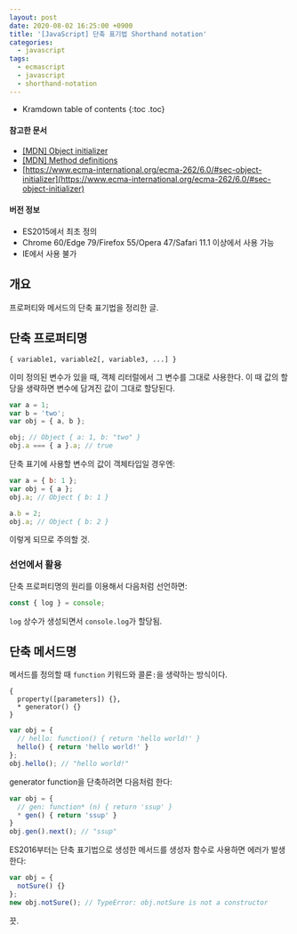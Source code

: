 ```yaml
---
layout: post
date: 2020-08-02 16:25:00 +0900
title: '[JavaScript] 단축 표기법 Shorthand notation'
categories:
  - javascript
tags:
  - ecmascript
  - javascript
  - shorthand-notation
---
```


* Kramdown table of contents
{:toc .toc}

#### 참고한 문서

- [\[MDN\] Object initializer](https://developer.mozilla.org/en-US/docs/Web/JavaScript/Reference/Operators/Object_initializer)
- [\[MDN\] Method definitions](https://developer.mozilla.org/en-US/docs/Web/JavaScript/Reference/Functions/Method_definitions)
- [https://www.ecma-international.org/ecma-262/6.0/#sec-object-initializer](https://www.ecma-international.org/ecma-262/6.0/#sec-object-initializer)

#### 버전 정보

- ES2015에서 최초 정의
- Chrome 60/Edge 79/Firefox 55/Opera 47/Safari 11.1 이상에서 사용 가능
- IE에서 사용 불가

## 개요

프로퍼티와 메서드의 단축 표기법을 정리한 글.

## 단축 프로퍼티명

```
{ variable1, variable2[, variable3, ...] }
```

이미 정의된 변수가 있을 때, 객체 리터럴에서 그 변수를 그대로 사용한다. 이 때 값의 할당을 생략하면 변수에 담겨진 값이 그대로 할당된다.

```js
var a = 1;
var b = 'two';
var obj = { a, b };

obj; // Object { a: 1, b: "two" }
obj.a === { a }.a; // true
```

단축 표기에 사용할 변수의 값이 객체타입일 경우엔:

```js
var a = { b: 1 };
var obj = { a };
obj.a; // Object { b: 1 }

a.b = 2;
obj.a; // Object { b: 2 }
```

이렇게 되므로 주의할 것.

### 선언에서 활용

단축 프로퍼티명의 원리를 이용해서 다음처럼 선언하면:

```js
const { log } = console;
```

`log` 상수가 생성되면서 `console.log`가 할당됨.

## 단축 메서드명

메서드를 정의할 때 `function` 키워드와 콜론`:`을 생략하는 방식이다.

```
{
  property([parameters]) {},
  * generator() {}
}
```

```js
var obj = {
  // hello: function() { return 'hello world!' }
  hello() { return 'hello world!' }
};
obj.hello(); // "hello world!"
```

generator function을 단축하려면 다음처럼 한다:

```js
var obj = {
  // gen: function* (n) { return 'ssup' }
  * gen() { return 'ssup' }
}
obj.gen().next(); // "ssup"
```

ES2016부터는 단축 표기법으로 생성한 메서드를 생성자 함수로 사용하면 에러가 발생한다:

```js
var obj = {
  notSure() {}
};
new obj.notSure(); // TypeError: obj.notSure is not a constructor
```

끗.
